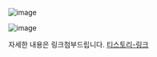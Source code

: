 ![image](https://user-images.githubusercontent.com/50629716/190060446-caa5631b-61ee-4f4d-b8bf-6463966b8690.png)

![image](https://user-images.githubusercontent.com/50629716/190060470-5df3bff1-98fb-4be8-bb8d-36aeeb834650.png)

자세한 내용은 링크첨부드립니다.
[티스토리-링크](https://yoon1seok.tistory.com/99)
